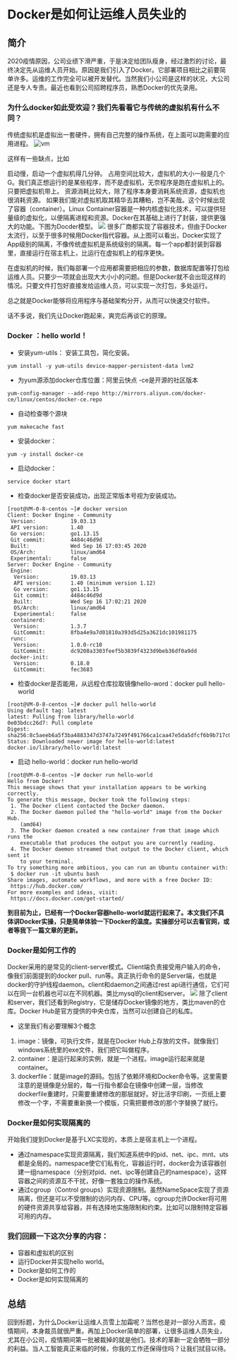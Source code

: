 # Docker是如何让运维人员失业的



## 简介

2020疫情原因，公司业绩下滑严重，于是决定给团队瘦身，经过激烈的讨论，最终决定先从运维人员开始。原因是我们引入了Docker。它部署项目相比之前要简单许多。运维的工作完全可以被开发替代。当然我们小公司是这样的状况，大公司还是专人专责。最近也看到公司招聘程序员，熟悉Docker的优先录用。

### 为什么docker如此受欢迎？我们先看看它与传统的虚拟机有什么不同？

传统虚拟机是虚拟出一套硬件，拥有自己完整的操作系统，在上面可以跑需要的应用进程。
![vm](https://p1-juejin.byteimg.com/tos-cn-i-k3u1fbpfcp/e9bab24c265e44fd9d315bb3c599bbe3~tplv-k3u1fbpfcp-watermark.image)

这样有一些缺点，比如

启动慢，启动一个虚拟机得几分钟。
占用空间比较大，虚拟机的大小一般是几个G。我们真正想运行的是某些程序，而不是虚拟机，无奈程序是跑在虚拟机上的。只要把虚拟机带上。
资源消耗比较大，除了程序本身要消耗系统资源，虚拟机也很消耗资源。
如果我们能对虚拟机取其精华去其糟粕，岂不美哉。这个时候出现了容器（container）。Linux Container容器是一种内核虚拟化技术，可以提供轻量级的虚拟化，以便隔离进程和资源。Docker在其基础上进行了封装，提供更强大的功能。下图为Docder模型。
![](https://p1-juejin.byteimg.com/tos-cn-i-k3u1fbpfcp/bc08b39c960041caba66a4e4d04f4df8~tplv-k3u1fbpfcp-watermark.image)
很多厂商都实现了容器技术，但由于Docker太流行，以至于很多时候用Docker指代容器。从上图可以看出，Docker实现了App级别的隔离，不像传统虚拟机是系统级别的隔离。每一个app都封装到容器里，直接运行在宿主机上，比运行在虚拟机上的程序更快。

在虚拟机的时候，我们每部署一个应用都需要把相应的参数，数据库配置等打包给运维人员。只要少一项就会出现大大小小的问题。但是Docker就不会出现这样的情况。只要文件打包好直接发给运维人员，可以实现一次打包，多处运行。

总之就是Docker能够将应用程序与基础架构分开，从而可以快速交付软件。

话不多说，我们先让Docker跑起来，爽完后再谈它的原理。

### Docker ：hello world！
* 安装yum-utils： 安装工具包，简化安装。
```
yum install -y yum-utils device-mapper-persistent-data lvm2
```
* 为yum源添加docker仓库位置：阿里云快点 -ce是开源的社区版本

```
yum-config-manager --add-repo http://mirrors.aliyun.com/docker-ce/linux/centos/docker-ce.repo
```
* 自动检查哪个源块
```
yum makecache fast
```
* 安装docker：
```
yum -y install docker-ce
```
* 启动docker：
```
service docker start
```
* 检查docker是否安装成功，出现正常版本号视为安装成功。

```
[root@VM-0-8-centos ~]# docker version
Client: Docker Engine - Community
 Version:           19.03.13
 API version:       1.40
 Go version:        go1.13.15
 Git commit:        4484c46d9d
 Built:             Wed Sep 16 17:03:45 2020
 OS/Arch:           linux/amd64
 Experimental:      false
Server: Docker Engine - Community
 Engine:
  Version:          19.03.13
  API version:      1.40 (minimum version 1.12)
  Go version:       go1.13.15
  Git commit:       4484c46d9d
  Built:            Wed Sep 16 17:02:21 2020
  OS/Arch:          linux/amd64
  Experimental:     false
 containerd:
  Version:          1.3.7
  GitCommit:        8fba4e9a7d01810a393d5d25a3621dc101981175
 runc:
  Version:          1.0.0-rc10
  GitCommit:        dc9208a3303feef5b3839f4323d9beb36df0a9dd
 docker-init:
  Version:          0.18.0
  GitCommit:        fec3683
```
* 检查docker是否能用，从远程仓库拉取镜像hello-word：docker pull hello-world
```
[root@VM-0-8-centos ~]# docker pull hello-world
Using default tag: latest
latest: Pulling from library/hello-world
0e03bdcc26d7: Pull complete 
Digest: sha256:8c5aeeb6a5f3ba4883347d3747a7249f491766ca1caa47e5da5dfcf6b9b717c0
Status: Downloaded newer image for hello-world:latest
docker.io/library/hello-world:latest
```
* 启动 hello-world：docker run hello-world
```
[root@VM-0-8-centos ~]# docker run hello-world
Hello from Docker!
This message shows that your installation appears to be working correctly.
To generate this message, Docker took the following steps:
 1. The Docker client contacted the Docker daemon.
 2. The Docker daemon pulled the "hello-world" image from the Docker Hub.
    (amd64)
 3. The Docker daemon created a new container from that image which runs the
    executable that produces the output you are currently reading.
 4. The Docker daemon streamed that output to the Docker client, which sent it
    to your terminal.
To try something more ambitious, you can run an Ubuntu container with:
 $ docker run -it ubuntu bash
Share images, automate workflows, and more with a free Docker ID:
 https://hub.docker.com/
For more examples and ideas, visit:
 https://docs.docker.com/get-started/
```
**到目前为止，已经有一个Docker容器hello-world就运行起来了。本文我们不具体讲Docker实操，只是简单体验一下Docker的温度。实操部分可以去看官网，或者等我下一篇文章的更新。**

### Docker是如何工作的
Docker采用的是常见的client-server模式。Client端负责接受用户输入的命令，像我们前面提到的docker pull、run等。真正执行命令的是Server端，也就是docker的守护线程daemon。client和daemon之间通过rest api进行通信，它们可以在同一台机器也可以在不同机器。类比mysql的client和server。
![](https://p9-juejin.byteimg.com/tos-cn-i-k3u1fbpfcp/cf8fb30d71e74d7eb24185e69b96daf5~tplv-k3u1fbpfcp-watermark.image)
除了client和server，我们还看到Registry，它是储存Docker镜像的地方，类比maven的仓库。Docker Hub是官方提供的中央仓库，当然可以创建自己的私库。

* 这里我们有必要理解3个概念

1. image：镜像，可执行文件，就是在Docker Hub上存放的文件。就像我们windows系统里的exe文件，我们把它叫做程序。
2. container：是运行起来的实例，就是一个进程。image运行起来就是container。
3. dockerfile：就是image的源码。包括了依赖环境和Docker命令等。这里需要注意的是镜像是分层的，每一行指令都会在镜像中创建一层，当修改dockerfile重建时，只需要重建修改的那层就好。好比活字印刷，一页纸上要修改一个字，不需要重新换一个模版，只需把要修改的那个字替换了就行。
### Docker是如何实现隔离的
开始我们提到Docker是基于LXC实现的，本质上是宿主机上一个进程。

* 通过namespace实现资源隔离，我们知道系统中的pid、net、ipc、mnt、uts都是全局的。namespace使它们私有化，容器运行时，docker会为该容器创建一组namespace（分别对pid、net、ipc等创建自己的namespace），这样容器之间的资源互不干扰，好像一套独立的操作系统。
* 通过cgroup（Control groups）实现资源限制。虽然NameSpace实现了资源隔离，但还是可以不受限制的访问内存、CPU等。cgroup允许Docker将可用的硬件资源共享给容器，并有选择地实施限制和约束。比如可以限制特定容器可用的内存。
### 我们回顾一下这次分享的内容：

* 容器和虚拟机的区别
* 运行Docker并实现hello world。
* Docker是如何工作的
* Docker是如何实现隔离的

## 总结
回到标题，为什么Docker让运维人员雪上加霜呢？当然也是对一部分人而言。疫情期间，本身裁员就很严重。再加上Docker简单的部署，让很多运维人员失业，尤其在小公司，疫情期间第一批被裁掉的就是他们。技术的革新一定会牺牲一部分的利益。当人工智能真正来临的时候，你我的工作还保得住吗？让我们拭目以待。